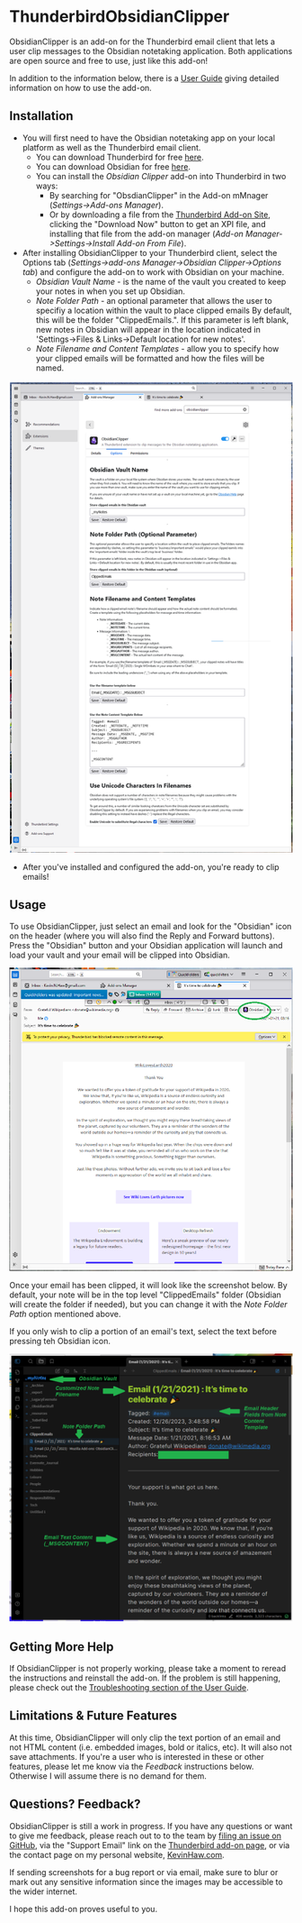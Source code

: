 # ThunderbirdObsidianClipper
ObsidianClipper is an add-on for the Thunderbird email client that lets a user clip messages to the Obsidian notetaking application. Both applications are open source and free to use, just like this add-on!

In addition to the information below, there is a [User Guide](./docs/user-guide.md) giving detailed information on how to use the add-on.

## Installation
- You will first need to have the Obsidian notetaking app on your local platform as well as the Thunderbird email client.
  - You can download Thunderbird for free [here](https://www.thunderbird.net/en-US/download/).
  - You can download Obsidian for free [here](https://obsidian.md/download).
  - You can install the *Obsidian Clipper* add-on into Thunderbird in two ways:
    - By searching for "ObsdianClipper" in the Add-on mMnager (*Settings->Add-ons Manager*).
    - Or by downloading a file from the [Thunderbird Add-on Site](https://addons.thunderbird.net/en-US/thunderbird/addon/obsidianclipper/), clicking the "Download Now" button to get an XPI file, and installing that file from the add-on manager (*Add-on Manager->Settings->Install Add-on From File*).
- After installing ObsidianClipper to your Thunderbird client, select the Options tab (*Settings->add-ons Manager->Obsidian Clipper->Options tab*) and configure the add-on to work with Obsidian on your machine.
  - *Obsidian Vault Name* - is the name of the vault you created to keep your notes in when you set up Obsidian.
  - *Note Folder Path* - an optional parameter that allows the user to specifiy a location within the
  vault to place clipped emails By default, this will be the folder "ClippedEmails.". If this parameter is left blank, new notes in Obsidian will appear
  in the location indicated in 'Settings->Files & Links->Default location for new notes'.
  - *Note Filename and Content Templates* - allow you to specify how your clipped emails will be formatted and how the files will be named.

![Here is what the *Options* tab looks like](docs/OptionsTab.png)


- After you've installed and configured the add-on, you're ready to clip emails!

## Usage
To use ObsidianClipper, just select an email and look for the "Obsidian" icon on the header (where you will also find the Reply and Forward buttons). Press the "Obsidian" button and your Obsidian application will launch and load your vault and your email will be clipped into Obsidian. 

![Click on the Obsidian Clipper icon when viewing a message to save it into Obsidian.](docs/MessagePane.png)

Once your email has been clipped, it will look like the screenshot below. By default, your note will be in the top level "ClippedEmails" folder (Obsidian will create the folder if needed), but you can change it with the *Note Folder Path* option mentioned above.

If you only wish to clip a portion of an email's text, select the text before pressing teh Obsidian icon.


![This is what a clipped email message looks like in Obsidian. The location for the note, the format of the file name, and the format of the note itself are all customized via the "Options" tab..](docs/ClippedNote.png)


## Getting More Help
If ObsidianClipper is not properly working, please take a moment to reread the instructions and reinstall the add-on. If the problem is still happening, please check out the 
[Troubleshooting section of the User Guide](./docs/user-guide.md#Troubleshooting).

## Limitations & Future Features
At this time, ObsidianClipper will only clip the text portion of an email and not HTML content (i.e. embedded images, bold or italics, etc). It will also not save attachments. If you're a user who is interested in these or other features, please let me know via the *Feedback* instructions below. Otherwise I will assume there is no demand for them.

## Questions? Feedback?
ObsidianClipper is still a work in progress. If you have any questions or want to give me feedback, please reach out to to the team
by [filing an issue on GitHub](https://github.com/KNHaw/ThunderbirdObsidianClipper/issues), via the "Support Email" link on the
[Thunderbird add-on page](https://addons.thunderbird.net/en-US/thunderbird/addon/obsidianclipper/), 
or via the contact page on my personal website, [KevinHaw.com](http://www.kevinhaw.com).

If sending screenshots for a bug report or via email, make sure to blur or mark out any sensitive information since the images may be accessible to the wider internet.

I hope this add-on proves useful to you.
